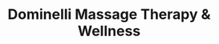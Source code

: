 ---
title: "Dominelli Massage Therapy & Wellness"
url: /coquitlam/dominelli-massage-therapy-and-wellness/
shop: massage
---